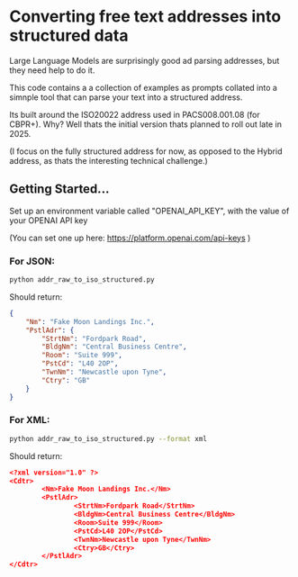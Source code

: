# Converting free text addresses into structured data

Large Language Models are surprisingly good ad parsing addresses, but they need help to do it.

This code contains a a collection of examples as prompts collated into a simnple tool that can parse your text into a structured address.

Its built around the ISO20022 address used in PACS008.001.08 (for CBPR+). Why? Well thats the initial version thats planned to roll out late in 2025.

(I focus on the fully structured address for now, as opposed to the Hybrid address, as thats the interesting technical challenge.)

## Getting Started...


Set up an environment variable called "OPENAI_API_KEY", with the value of your OPENAI API key 

(You can set one up here: https://platform.openai.com/api-keys )

### For JSON:
```bash
python addr_raw_to_iso_structured.py 
```

Should return: 
```json
{
    "Nm": "Fake Moon Landings Inc.",
    "PstlAdr": {
        "StrtNm": "Fordpark Road",
        "BldgNm": "Central Business Centre",
        "Room": "Suite 999",
        "PstCd": "L40 2OP",
        "TwnNm": "Newcastle upon Tyne",
        "Ctry": "GB"
    }
} 
```


### For XML:
```bash
python addr_raw_to_iso_structured.py --format xml
```

Should return: 
```json
<?xml version="1.0" ?>
<Cdtr>
        <Nm>Fake Moon Landings Inc.</Nm>
        <PstlAdr>
                <StrtNm>Fordpark Road</StrtNm>
                <BldgNm>Central Business Centre</BldgNm>
                <Room>Suite 999</Room>
                <PstCd>L40 2OP</PstCd>
                <TwnNm>Newcastle upon Tyne</TwnNm>
                <Ctry>GB</Ctry>
        </PstlAdr>
</Cdtr>
```